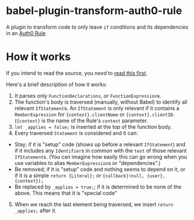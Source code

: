 # babel-plugin-transform-auth0-rule
A plugin to transform code to only leave `if` conditions and its dependencies in an [Auth0 Rule](https://auth0.com/docs/rules)

# How it works

If you intend to read the source, you _need_ to [read this first](https://github.com/thejameskyle/babel-handbook/blob/master/translations/en/plugin-handbook.md).

Here's a brief description of how it works:

1. It parses only `FunctionDeclarations`, or `FunctionExpression`s.
2. The function's body is traversed (manually, without Babel) to identify all relevant `IfStatement`s. An `IfStatement` is only relevant if it contains a `MemberExpression` for `{context}.clientName` or `{context}.clientID`. (`{context}` is the name of the Rule's `context` parameter.
3. `let _applies = false;` is inserted at the top of the function body.
4. Every traversed `Statement` is considered and it can:
  - Stay; if it is "setup" code (shows up before a relevant `IfStatement`) and if it includes any `Identifier`s in common with the `test` of those relevant `IfStatement`s. (You can imagine how easily this can go wrong when you use variables to alias `MemberExpression`s or "dependencies".)
  - Be removed; if it is "setup" code and nothing seems to depend on it, or if it is a simple `return {Literal};` or `{callback}(null, {user}, {context});`
  - Be replaced by `_applies = true;`; if it is determined to be none of the above. This means that it is "special code"
5. When we reach the last element being traversed, we insert `return _applies;` after it.
